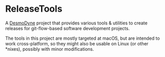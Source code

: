 # ReleaseTools

A [DesmoDyne](https://www.desmodyne.com) project that provides various tools & utilities to create releases for git-flow-based software development projects.

The tools in this project are mostly targeted at macOS, but are intended to work cross-platform, so they might also be usable on Linux (or other *nixes), possibly with minor modifications.
